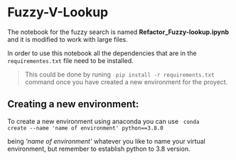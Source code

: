 # Fuzzy-V-Lookup

The notebook for the fuzzy search is named **Refactor_Fuzzy-lookup.ipynb** and it is modified to work with large files.

In order to use this notebook all the dependencies that are in the <code>requirementes.txt</code> file need to be installed. 
> This could be done by runing <code> pip install -r requirements.txt </code> command once you have created a new environment for the proyect.

## Creating a new environment:

To create a new environment using anaconda you can use
<code> conda create --name 'name of environment' python==3.8.0 </code>

being *'name of environment'* whatever you like to name your virtual environment, but remember to establish python to 3.8 version. 
